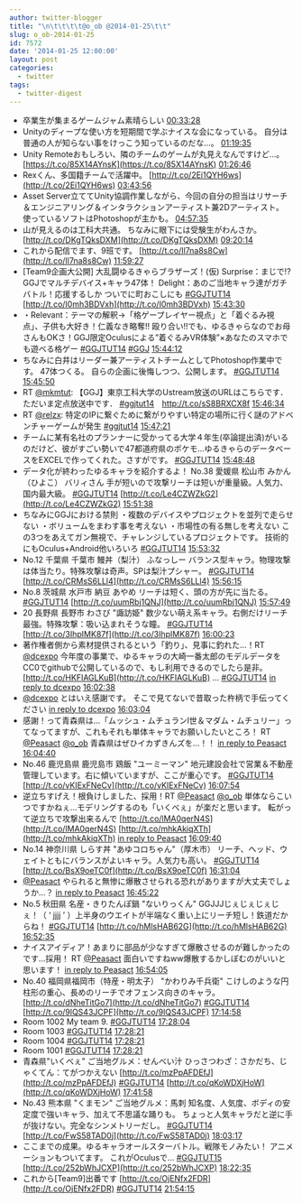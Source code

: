 ```yaml
---
author: twitter-blogger
title: "\n\t\t\t\t@o_ob @2014-01-25\t\t"
slug: o_ob-2014-01-25
id: 7572
date: '2014-01-25 12:00:00'
layout: post
categories:
  - twitter
tags:
  - twitter-digest
---
```


*   卒業生が集まるゲームジャム素晴らしい [00:33:28](https://twitter.com/o_ob/statuses/426739535863492608)
*   Unityのディープな使い方を短期間で学ぶナイスな会になっている。 自分は普通の人が知らない事をけっこう知っているのだな…。 [01:19:35](https://twitter.com/o_ob/statuses/426751139938189312)
*   Unity Remoteおもしろい、隣のチームのゲームが丸見えなんですけど…。 [https://t.co/85X14AYnsK](https://t.co/85X14AYnsK) [01:26:46](https://twitter.com/o_ob/statuses/426752949604188160)
*   Rexくん、多国籍チームで活躍中。 [http://t.co/2Ei1QYH6ws](http://t.co/2Ei1QYH6ws) [03:43:56](https://twitter.com/o_ob/statuses/426787467341987840)
*   Asset Server立ててUnity協調作業しながら、今回の自分の担当はリサーチ＆エンジニアリング＆インタラクションアーティスト兼2Dアーティスト。 使っているソフトはPhotoshopが主かも。 [04:57:35](https://twitter.com/o_ob/statuses/426806005255532544)
*   山が見えるのは工科大共通。 ちなみに眼下には受験生がわんさか。 [http://t.co/DKgTQksDXM](http://t.co/DKgTQksDXM) [09:20:14](https://twitter.com/o_ob/statuses/426872102193332224)
*   これから配信でます、9班です。 [http://t.co/Il7na8s8Cw](http://t.co/Il7na8s8Cw) [11:59:27](https://twitter.com/o_ob/statuses/426912171105071105)
*   [Team9企画大公開] 大乱闘ゆるきゃらブラザーズ！(仮) Surprise：まじで!?GGJでマルチデバイス+キャラ47体！ Delight：あのご当地キャラ達がガチバトル！応援するしか ついでに町おこしにも [#GGJTUT14](https://twitter.com/search?q=%23GGJTUT14&src=hash) [http://t.co/I0mh3BDVxh](http://t.co/I0mh3BDVxh) [15:43:30](https://twitter.com/o_ob/statuses/426968553594449922)
*   ・Relevant：テーマの解釈→「格ゲープレイヤー視点」と「着ぐるみ視点」、子供も大好き！仁義なき略奪!! 殴り合い!!でも、ゆるきゃらなのでお母さんもOKさ！GGJ限定Oculusによる”着ぐるみVR体験”×あなたのスマホでも遊べる格ゲー [#GGJTUT14](https://twitter.com/search?q=%23GGJTUT14&src=hash) [#GGJ](https://twitter.com/search?q=%23GGJ&src=hash) [15:44:12](https://twitter.com/o_ob/statuses/426968728467566592)
*   ちなみに白井はリーダー兼アーティストチームとしてPhotoshop作業中です。 47体つくる。 自らの企画に後悔しつつ、公開します。 [#GGJTUT14](https://twitter.com/search?q=%23GGJTUT14&src=hash) [15:45:50](https://twitter.com/o_ob/statuses/426969140981555200)
*   RT [@mkmtut](https://twitter.com/mkmtut): 【GGJ】東京工科大学のUstream放送のURLはこちらです．ただいま定点放送中です． [#ggjtut14](https://twitter.com/search?q=%23ggjtut14&src=hash)　http://t.co/sS8BRXCX8f [15:46:34](https://twitter.com/o_ob/statuses/426969327107969024)
*   RT [@relzx](https://twitter.com/relzx): 特定のIPに繋ぐために繋がりやすい特定の場所に行く謎のアドベンチャーゲームが発生 [#ggjtut14](https://twitter.com/search?q=%23ggjtut14&src=hash) [15:47:21](https://twitter.com/o_ob/statuses/426969522906492928)
*   チームに某有名社のプランナーに受かってる大学４年生(卒論提出済)がいるのだけど、彼がすごい勢いで47都道府県のポケモ…ゆるきゃらのデータベースをEXCELで作ってくれた。さすがです。 [#GGJTUT14](https://twitter.com/search?q=%23GGJTUT14&src=hash) [15:48:48](https://twitter.com/o_ob/statuses/426969888792395777)
*   データ化が終わったゆるキャラを紹介するよ！ No.38 愛媛県 松山市 みかん（ひよこ） バリィさん 手が短いので攻撃リーチは短いが重量級。人気力、国内最大級。 [#GGJTUT14](https://twitter.com/search?q=%23GGJTUT14&src=hash) [http://t.co/Le4CZWZkG2](http://t.co/Le4CZWZkG2) [15:51:38](https://twitter.com/o_ob/statuses/426970598674137089)
*   ちなみにGGJにおける禁則 ・複数のデバイスやプロジェクトを並列で走らせない ・ボリュームをまわす事を考えない ・市場性の有る無しを考えない この3つをあえてガン無視で、チャレンジしているプロジェクトです。 技術的にもOculus+Android他いろいろ [#GGJTUT14](https://twitter.com/search?q=%23GGJTUT14&src=hash) [15:53:32](https://twitter.com/o_ob/statuses/426971078141820928)
*   No.12 千葉県 千葉市 鰻丼（梨汁） ふなっしー バランス型キャラ。物理攻撃は体当たり。特殊攻撃は奇声。SPは梨汁プシャー。 [#GGJTUT14](https://twitter.com/search?q=%23GGJTUT14&src=hash) [http://t.co/CRMsS6LLl4](http://t.co/CRMsS6LLl4) [15:56:15](https://twitter.com/o_ob/statuses/426971760890609664)
*   No.8 茨城県 水戸市 納豆 あやめ リーチは短く、頭の方が先に当たる。 [#GGJTUT14](https://twitter.com/search?q=%23GGJTUT14&src=hash) [http://t.co/uumRbj1QNJ](http://t.co/uumRbj1QNJ) [15:57:49](https://twitter.com/o_ob/statuses/426972156086345728)
*   20 長野県 長野市 わさび "諏訪姫" 数少ない萌え系キャラ。右側だけリーチ最強。特殊攻撃：吸い込まれそうな瞳。 [#GGJTUT14](https://twitter.com/search?q=%23GGJTUT14&src=hash) [http://t.co/3IhpIMK87f](http://t.co/3IhpIMK87f) [16:00:23](https://twitter.com/o_ob/statuses/426972802470518784)
*   著作権者側から素材提供されるという「釣り」、見事に釣れた…！RT [@dcexpo](https://twitter.com/dcexpo) 今年度の事業で、ゆるキャラの大崎一番太郎のモデルデータをCC0でgithubで公開しているので、もし利用できるのでしたら是非。 [http://t.co/HKFIAGLKuB](http://t.co/HKFIAGLKuB) … [#GGJTUT14](https://twitter.com/search?q=%23GGJTUT14&src=hash) [in reply to dcexpo](https://twitter.com/dcexpo/statuses/426972447875661824) [16:02:38](https://twitter.com/o_ob/statuses/426973368600899584)
*   [@dcexpo](https://twitter.com/dcexpo) とはいえ感謝です。 そこで見てないで昔取った杵柄で手伝ってください [in reply to dcexpo](https://twitter.com/dcexpo/statuses/426972447875661824) [16:03:04](https://twitter.com/o_ob/statuses/426973476239339520)
*   感謝！って青森県は…「ムッシュ・ムチュランⅠ世＆マダム・ムチュリー」ってなってますが、これもそれも単体キャラでお願いしたいところ！ RT [@Peasact](https://twitter.com/Peasact) [@o_ob](https://twitter.com/o_ob) 青森県はぜひイカずきんズを…！！ [in reply to Peasact](https://twitter.com/Peasact/statuses/426973416894107648) [16:04:40](https://twitter.com/o_ob/statuses/426973879198699520)
*   No.46 鹿児島県 鹿児島市 鶏飯 "ユーミーマン" 地元建設会社で営業＆不動産管理しています。右に傾いていますが、ここが重心です。 [#GGJTUT14](https://twitter.com/search?q=%23GGJTUT14&src=hash) [http://t.co/vKIExFNeCv](http://t.co/vKIExFNeCv) [16:07:54](https://twitter.com/o_ob/statuses/426974692738473984)
*   逆立ちすげえ！根負けしました、採用！RT [@Peasact](https://twitter.com/Peasact) [@o_ob](https://twitter.com/o_ob) 単体ならこいつですかねぇ…モデリングするのも「いくべぇ」が楽だと思います。 転がって逆立ちで攻撃出来るんで [http://t.co/lMA0qerN4S](http://t.co/lMA0qerN4S) [http://t.co/mhkAkiqXTh](http://t.co/mhkAkiqXTh) [in reply to Peasact](https://twitter.com/Peasact/statuses/426974685167771649) [16:09:40](https://twitter.com/o_ob/statuses/426975140551745536)
*   No.14 神奈川県 しらす丼 "あゆコロちゃん"（厚木市） リーチ、ヘッド、ウェイトともにバランスがよいキャラ。人気力も高い。 [#GGJTUT14](https://twitter.com/search?q=%23GGJTUT14&src=hash) [http://t.co/BsX9oeTC0f](http://t.co/BsX9oeTC0f) [16:31:04](https://twitter.com/o_ob/statuses/426980521499824128)
*   [@Peasact](https://twitter.com/Peasact) やられると無惨に爆散させられる恐れがありますが大丈夫でしょうか…？ [in reply to Peasact](https://twitter.com/Peasact/statuses/426982581045702656) [16:45:22](https://twitter.com/o_ob/statuses/426984122527928320)
*   No.5 秋田県 名産・きりたんぽ鍋 "ないりっくん" GGJJJじぇじぇじぇじぇ！（ ‘ jjjj ’ ）上半身のウエイトが半端なく重い上にリーチ短し！鉄道だからね！ [#GGJTUT14](https://twitter.com/search?q=%23GGJTUT14&src=hash) [http://t.co/hMlsHAB62G](http://t.co/hMlsHAB62G) [16:52:35](https://twitter.com/o_ob/statuses/426985937810100224)
*   ナイスアイディア！あまりに部品が少なすぎて爆散させるのが難しかったのです…採用！ RT [@Peasact](https://twitter.com/Peasact) 面白いですねww爆散するかしぼむのがいいと思います！ [in reply to Peasact](https://twitter.com/Peasact/statuses/426986055959457792) [16:54:05](https://twitter.com/o_ob/statuses/426986316132151296)
*   No.40 福岡県福岡市（特産・明太子） "かわりみ千兵衛" こけしのような円柱形の重心、長めのリーチでオフェンス向きのキャラ。 [http://t.co/dNheTitGo7](http://t.co/dNheTitGo7) [#GGJTUT14](https://twitter.com/search?q=%23GGJTUT14&src=hash) [http://t.co/9lQS43JCPF](http://t.co/9lQS43JCPF) [17:14:58](https://twitter.com/o_ob/statuses/426991565555265536)
*   Room 1002 My team 9. [#GGJTUT14](https://twitter.com/search?q=%23GGJTUT14&src=hash) [17:28:04](https://twitter.com/o_ob/statuses/426994866791272448)
*   Room 1003 [#GGJTUT14](https://twitter.com/search?q=%23GGJTUT14&src=hash) [17:28:21](https://twitter.com/o_ob/statuses/426994941382766592)
*   Room 1004 [#GGJTUT14](https://twitter.com/search?q=%23GGJTUT14&src=hash) [17:28:21](https://twitter.com/o_ob/statuses/426994941382770688)
*   Room 1001 [#GGJTUT14](https://twitter.com/search?q=%23GGJTUT14&src=hash) [17:28:21](https://twitter.com/o_ob/statuses/426994941437300736)
*   青森県"いくべぇ" ご当地グルメ：せんべい汁 ひっさつわざ：さかだち、じゃくてん：てがつかえない [http://t.co/mzPpAFDEfJ](http://t.co/mzPpAFDEfJ) [#GGJTUT14](https://twitter.com/search?q=%23GGJTUT14&src=hash) [http://t.co/qKoWDXjHoW](http://t.co/qKoWDXjHoW) [17:41:58](https://twitter.com/o_ob/statuses/426998367269302273)
*   No.43 熊本県 "くまモン" ご当地グルメ：馬刺 知名度、人気度、ボディの安定度で強いキャラ、加えて不思議な踊りも。 ちょっと人気キャラだと逆に手が抜けない。完全なシンメトリーだし。 [#GGJTUT14](https://twitter.com/search?q=%23GGJTUT14&src=hash) [http://t.co/FwS58TAD0j](http://t.co/FwS58TAD0j) [18:03:17](https://twitter.com/o_ob/statuses/427003727916986369)
*   ここまでの成果。ゆるキャラオールスターバトル。戦隊モノみたい！ アニメーションもついてます。 これがOculusで... [#GGJTUT15](https://twitter.com/search?q=%23GGJTUT15&src=hash) [http://t.co/252bWhJCXP](http://t.co/252bWhJCXP) [18:22:35](https://twitter.com/o_ob/statuses/427008586665844736)
*   これから[Team9]出番です [http://t.co/OjENfx2FDR](http://t.co/OjENfx2FDR) [#GGJTUT14](https://twitter.com/search?q=%23GGJTUT14&src=hash) [21:54:15](https://twitter.com/o_ob/statuses/427061857715617792)
